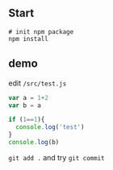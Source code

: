 ## Start

```
# init npm package
npm install

```

## demo

edit `/src/test.js`
```js
var a = 1+2
var b = a

if (1==1){
  console.log('test')  
}
console.log(b)
```

`git add .` and try `git commit`
